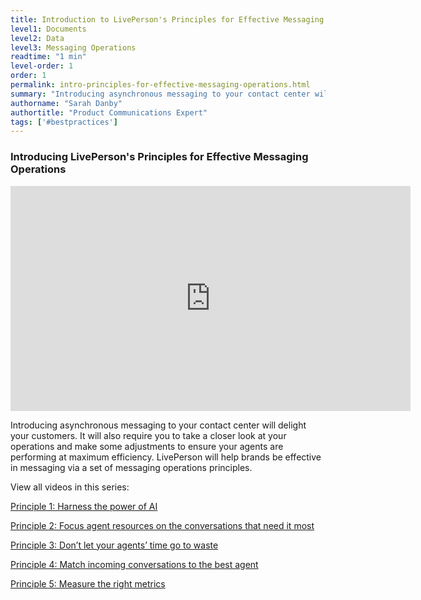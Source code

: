 ```yaml
---
title: Introduction to LivePerson's Principles for Effective Messaging Operations
level1: Documents
level2: Data
level3: Messaging Operations
readtime: "1 min"
level-order: 1
order: 1
permalink: intro-principles-for-effective-messaging-operations.html
summary: "Introducing asynchronous messaging to your contact center will delight your customers. It will also require you to take a closer look at your operations and make some adjustments to ensure your agents are performing at maximum efficiency."
authorname: "Sarah Danby"
authortitle: "Product Communications Expert"
tags: ['#bestpractices']
---
```




### Introducing LivePerson's Principles for Effective Messaging Operations

<div style="display: block; position: relative; max-width: 100%;"><div class="iframecontainer"><iframe src="https://player.vimeo.com/video/241512911" width="640" height="360" frameborder="0" webkitallowfullscreen mozallowfullscreen allowfullscreen></iframe></div></div>


Introducing asynchronous messaging to your contact center will delight your customers. It will also require you to take a closer look at your operations and make some adjustments to ensure your agents are performing at maximum efficiency. LivePerson will help brands be effective in messaging via a set of messaging operations principles.

View all videos in this series:

[Principle 1: Harness the power of AI](/Principle-1-of-effective-messaging-operations-harnass-the-power-of-AI.html)

[Principle 2: Focus agent resources on the conversations that need it most](/principle-2-of-effective-messaging-operations-agent-resources.html)

[Principle 3: Don’t let your agents’ time go to waste](/principle-3-of-effective-messaging-operations-agent-efficiency.html)  

[Principle 4: Match incoming conversations to the best agent](/principle-4-of-effective-messaging-operations-agent-routing.html)

[Principle 5: Measure the right metrics](/principle-5-of-effective-messaging-operations-measurement.html)
